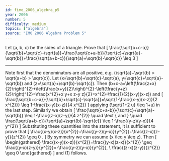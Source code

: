```yaml
---
id: fimo_2006_algebra_p5
year: 2006
number: 5
difficulty: medium
topics: ["algebra"]
source: "IMO 2006 Algebra Problem 5"
---
```


Let \(a, b, c\) be the sides of a triangle. Prove that
\[
\frac{\sqrt{b+c-a}}{\sqrt{b}+\sqrt{c}-\sqrt{a}}+\frac{\sqrt{c+a-b}}{\sqrt{c}+\sqrt{a}-\sqrt{b}}+\frac{\sqrt{a+b-c}}{\sqrt{a}+\sqrt{b}-\sqrt{c}} \leq 3
\]

---
Note first that the denominators are all positive, e.g. \(\sqrt{a}+\sqrt{b} > \sqrt{a+b} > \sqrt{c}\). Let \(x=\sqrt{b}+\sqrt{c}-\sqrt{a}, y=\sqrt{c}+\sqrt{a}-\sqrt{b}\) and \(z=\sqrt{a}+\sqrt{b}-\sqrt{c}\). Then
\(b+c-a=\left(\frac{z+x}{2}\right)^{2}+\left(\frac{x+y}{2}\right)^{2}-\left(\frac{y+z}{2}\right)^{2}=\frac{x^{2}+x y+x z-y z}{2}=x^{2}-\frac{1}{2}(x-y)(x-z)\)
and
\[
\frac{\sqrt{b+c-a}}{\sqrt{b}+\sqrt{c}-\sqrt{a}}=\sqrt{1-\frac{(x-y)(x-z)}{2 x^{2}}} \leq 1-\frac{(x-y)(x-z)}{4 x^{2}}
\]
applying \(\sqrt{1+2 u} \leq 1+u\) in the last step. Similarly we obtain
\[
\frac{\sqrt{c+a-b}}{\sqrt{c}+\sqrt{a}-\sqrt{b}} \leq 1-\frac{(z-x)(z-y)}{4 z^{2}} \quad \text { and } \quad \frac{\sqrt{a+b-c}}{\sqrt{a}+\sqrt{b}-\sqrt{c}} \leq 1-\frac{(y-z)(y-x)}{4 y^{2}}
\]
Substituting these quantities into the statement, it is sufficient to prove that
\[
\frac{(x-y)(x-z)}{x^{2}}+\frac{(y-z)(y-x)}{y^{2}}+\frac{(z-x)(z-y)}{z^{2}} \geq 0 .
\]
By symmetry we can assume \(x \leq y \leq z\). Then
\[
\begin{gathered}
\frac{(x-y)(x-z)}{x^{2}}=\frac{(y-x)(z-x)}{x^{2}} \geq \frac{(y-x)(z-y)}{y^{2}}=-\frac{(y-z)(y-x)}{y^{2}}, \\
\frac{(z-x)(z-y)}{z^{2}} \geq 0
\end{gathered}
\]
and (1) follows.

